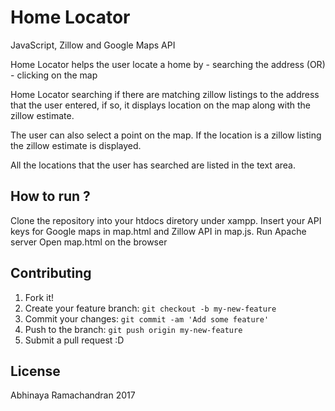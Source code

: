 # Home Locator
JavaScript, Zillow and Google Maps API

Home Locator helps the user locate a home by
        - searching the address (OR)
        - clicking on the map

 Home Locator searching if there are matching zillow listings to the 
 address that the user entered, if so, it displays location on the map 
 along with the zillow estimate. 

 The user can also select a point on the map. If the location is a zillow 
 listing the zillow estimate is displayed.

 All the locations that the user has searched are listed in the text area.


## How to run ?

Clone the repository into your htdocs diretory under xampp. 
Insert your API keys for Google maps in map.html and Zillow API in map.js.
Run Apache server
Open map.html on the browser


## Contributing

1. Fork it!
2. Create your feature branch: `git checkout -b my-new-feature`
3. Commit your changes: `git commit -am 'Add some feature'`
4. Push to the branch: `git push origin my-new-feature`
5. Submit a pull request :D

## License

Abhinaya Ramachandran 2017